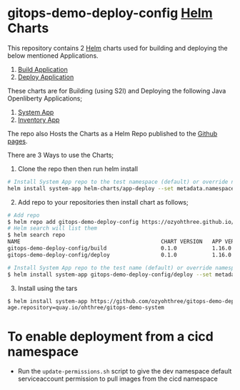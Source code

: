 # gitops-demo-deploy-config [Helm](https://helm.sh) Charts

This repository contains 2 [Helm](https://helm.sh) charts used for building and deploying the below mentioned Applications.
1. [Build Application](helm-charts/app-build/)
2. [Deploy Application](helm-charts/app-deploy/)

These charts are for Building (using S2I) and Deploying the following Java Openliberty Applications;
1. [System App](https://github.com/ozyohthree/gitops-demo-system)
2. [Inventory App](https://github.com/ozyohthree/gitops-inventory-system) 

The repo also Hosts the Charts as a Helm Repo published to the [Github pages](https://ozyohthree.github.io/gitops-demo-deploy-config/). 

There are 3 Ways to use the Charts;

1. Clone the repo then then run helm install 
```sh
# Install System App repo to the test namespace (default) or override namespace value as follows
helm install system-app helm-charts/app-deploy --set metadata.namespace=test-helm-repo
```

2. Add repo to your repositories then install chart as follows;
```sh
# Add repo
$ helm repo add gitops-demo-deploy-config https://ozyohthree.github.io/gitops-demo-deploy-config/
# Helm search will list them
$ helm search repo
NAME                                            CHART VERSION   APP VERSION     DESCRIPTION      
gitops-demo-deploy-config/build                 0.1.0           1.16.0          A Helm chart for Kubernetes                       
gitops-demo-deploy-config/deploy                0.1.0           1.16.0          A Helm chart for Kubernetes 

# Install System App repo to the test name (default) or override namespace value as follows
$ helm install system-app gitops-demo-deploy-config/deploy --set metadata.namespace=test-helm-repo
```

3. Install using the tars 
```sh
$ helm install system-app https://github.com/ozyohthree/gitops-demo-deploy-config/releases/download/deploy-0.1.0/deploy-0.1.0.tgz --set metadata.namespace=test-helm-repo --set im
age.repository=quay.io/ohthree/gitops-demo-system
```

# To enable deployment from a cicd namespace

- Run the ```update-permissions.sh``` script to give the dev namespace default serviceaccount permission to pull images from the cicd namespace


